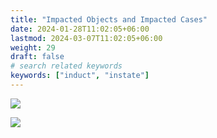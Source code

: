 ```yaml
---
title: "Impacted Objects and Impacted Cases"
date: 2024-01-28T11:02:05+06:00
lastmod: 2024-03-07T11:02:05+06:00
weight: 29
draft: false
# search related keywords
keywords: ["induct", "instate"]
---
```

<div style='text-align: justify;'>

![](https://storage.googleapis.com/ktern-public-files/product-documentation/Digital%20Maps/90_count_and_summary_of_impacted_objects_and_cases_custom_objects_assessment_digital_maps.png)

![](https://storage.googleapis.com/ktern-public-files/product-documentation/Digital%20Maps/91_impacted_objects_vs_line_of_business_custom_objects_assessment_digital_maps.png)

</div>